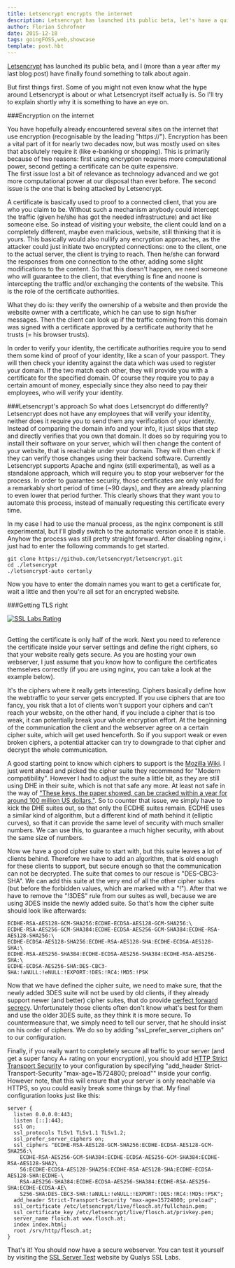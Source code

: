 ```yaml
---
title: Letsencrypt encrypts the internet
description: Letsencrypt has launched its public beta, let's have a quick look at it
author: Florian Schrofner
date: 2015-12-18
tags: goingFOSS,web,showcase
template: post.hbt
---
```


[Letsencrypt](https://letsencrypt.org/) has launched its public beta, and I (more than a year after my last blog post) have finally found something to talk about again. 

But first things first. Some of you might not even know what the hype around Letsencrypt is about or what Letsencrypt itself actually is. So I'll try to explain shortly why it is something to have an eye on.

###Encryption on the internet

You have hopefully already encountered several sites on the internet that use encryption (recognisable by the leading "https://"). Encryption has been a vital part of it for nearly two decades now, but was mostly used on sites that absolutely require it (like e-banking or shopping). This is primarily because of two reasons: first using encryption requires more computational power, second getting a certificate can be quite expensive.  
The first issue lost a bit of relevance as technology advanced and we got more computational power at our disposal than ever before. The second issue is the one that is being attacked by Letsencrypt.

A certificate is basically used to proof to a connected client, that you are who you claim to be. Without such a mechanism anybody could intercept the traffic (given he/she has got the needed infrastructure) and act like someone else. So instead of visiting your website, the client could land on a completely different, maybe even malicious, website, still thinking that it is yours. This basically would also nullify any encryption approaches, as the attacker could just initiate two encrypted connections: one to the client, one to the actual server, the client is trying to reach. Then he/she can forward the responses from one connection to the other, adding some slight modifications to the content.
So that this doesn't happen, we need someone who will guarantee to the client, that everything is fine and noone is intercepting the traffic and/or exchanging the contents of the website.
This is the role of the certificate authorities.

What they do is: they verify the ownership of a website and then provide the website owner with a certificate, which he can use to sign his/her messages. Then the client can look up if the traffic coming from this domain was signed with a certificate approved by a certificate authority that he trusts (= his browser trusts).

In order to verify your identity, the certificate authorities require you to send them some kind of proof of your identity, like a scan of your passport. They will then check your identity against the data which was used to register your domain. If the two match each other, they will provide you with a certificate for the specified domain. Of course they require you to pay a certain amount of money, especially since they also need to pay their employees, who will verify your identity.

###Letsencrypt's approach
So what does Letsencrypt do differently?
Letsencrypt does not have any employees that will verify your identity, neither does it require you to send them any verification of your identity. Instead of comparing the domain info and your info, it just skips that step and directly verifies that you own that domain. It does so by requiring you to install their software on your server, which will then change the content of your website, that is reachable under your domain. They will then check if they can verify those changes using their backend software. Currently Letsencrypt supports Apache and nginx (still experimental), as well as a standalone approach, which will require you to stop your webserver for the process. In order to guarantee security, those certificates are only valid for a remarkably short period of time (~90 days), and they are already planning to even lower that period further. This clearly shows that they want you to automate this process, instead of manually requesting this certificate every time.

In my case I had to use the manual process, as the nginx component is still experimental, but I'll gladly switch to the automatic version once it is stable. Anyhow the process was still pretty straight forward. After disabling nginx, i just had to enter the following commands to get started.

<pre><code class="language-bash">git clone https://github.com/letsencrypt/letsencrypt.git
cd ./letsencrypt
./letsencrypt-auto certonly</pre></code>

Now you have to enter the domain names you want to get a certificate for, wait a little and then you're all set for an encrypted website.

###Getting TLS right
<div id="pictures">
    <a href="/images/blog/2015/12/ssl_rating.png" title="SSL Labs Rating">
        <img src="/images/blog/2015/12/ssl_rating_thumb.png" alt="SSL Labs Rating">
    </a>
</div>
<br/>

Getting the certificate is only half of the work. Next you need to reference the certificate inside your server settings and define the right ciphers, so that your website really gets secure. As you are hosting your own webserver, I just assume that you know how to configure the certificates themselves correctly (if you are using nginx, you can take a look at the example below).

It's the ciphers where it really gets interesting. Ciphers basically define how the webtraffic to your server gets encrypted. If you use ciphers that are too fancy, you risk that a lot of clients won't support your ciphers and can't reach your website, on the other hand, if you include a cipher that is too weak, it can potentially break your whole encryption effort. At the beginning of the communication the client and the webserver agree on a certain cipher suite, which will get used henceforth. So if you support weak or even broken ciphers, a potential attacker can try to downgrade to that cipher and decrypt the whole communication.

A good starting point to know which ciphers to support is the [Mozilla Wiki](https://wiki.mozilla.org/Security/Server_Side_TLS). I just went ahead and picked the cipher suite they recommend for "Modern compatibility". However I had to adjust the suite a little bit, as they are still using <span data-tooltip class="has-tip" title="Diffie-Hellman key exchange">DHE</span> in their suite, which is not that safe any more. At least not safe in the way of ["These keys, the paper showed, can be cracked within a year for around 100 million US dollars."](http://arstechnica.com/security/2015/11/op-ed-how-did-they-break-diffie-hellman/). So to counter that issue, we simply have to kick the DHE suites out, so that only the <span data-tooltip class="has-tip" title="Elliptic Curve Diffie-Hellman key exchange">ECDHE</span> suites remain. ECDHE uses a similar kind of algorithm, but a different kind of math behind it (elliptic curves), so that it can provide the same level of security with much smaller numbers. We can use this, to guarantee a much higher security, with about the same size of numbers.

Now we have a good cipher suite to start with, but this suite leaves a lot of clients behind. Therefore we have to add an algorithm, that is old enough for these clients to support, but secure enough so that the communication can not be decrypted. The suite that comes to our rescue is "DES-CBC3-SHA". We can add this suite at the very end of all the other cipher suites (but before the forbidden values, which are marked with a "!"). After that we have to remove the "!3DES" rule from our suites as well, because we are using 3DES inside the newly added suite. So that's how the cipher suite should look like afterwards:

<pre><code class="language-markup">ECDHE-RSA-AES128-GCM-SHA256:ECDHE-ECDSA-AES128-GCM-SHA256:\
ECDHE-RSA-AES256-GCM-SHA384:ECDHE-ECDSA-AES256-GCM-SHA384:ECDHE-RSA-AES128-SHA256:\
ECDHE-ECDSA-AES128-SHA256:ECDHE-RSA-AES128-SHA:ECDHE-ECDSA-AES128-SHA:\
ECDHE-RSA-AES256-SHA384:ECDHE-ECDSA-AES256-SHA384:ECDHE-RSA-AES256-SHA:\
ECDHE-ECDSA-AES256-SHA:DES-CBC3-SHA:!aNULL:!eNULL:!EXPORT:!DES:!RC4:!MD5:!PSK
</pre></code>

Now that we have defined the cipher suite, we need to make sure, that the newly added 3DES suite will not be used by old clients, if they already support newer (and better) cipher suites, that do provide [perfect forward secrecy](https://en.wikipedia.org/wiki/Forward_secrecy). Unfortunately those clients often don't know what's best for them and use the older 3DES suite, as they think it is more secure. To countermeasure that, we simply need to tell our server, that he should insist on his order of ciphers. We do so by adding "ssl_prefer_server_ciphers on" to our configuration.

Finally, if you really want to completely secure all traffic to your server (and get a super fancy A+ rating on your encryption), you should add [HTTP Strict Transport Security](https://en.wikipedia.org/wiki/HTTP_Strict_Transport_Security) to your configuration by specifying "add_header Strict-Transport-Security "max-age=15724800; preload"" inside your config. However note, that this will ensure that your server is only reachable via HTTPS, so you could easily break some things by that. My final configuration looks just like this:

<pre><code class="language-nginx">server {
  listen 0.0.0.0:443;
  listen [::]:443;
  ssl on;
  ssl_protocols TLSv1 TLSv1.1 TLSv1.2;
  ssl_prefer_server_ciphers on;
  ssl_ciphers "ECDHE-RSA-AES128-GCM-SHA256:ECDHE-ECDSA-AES128-GCM-SHA256:\
    ECDHE-RSA-AES256-GCM-SHA384:ECDHE-ECDSA-AES256-GCM-SHA384:ECDHE-RSA-AES128-SHA2\
    56:ECDHE-ECDSA-AES128-SHA256:ECDHE-RSA-AES128-SHA:ECDHE-ECDSA-AES128-SHA:ECDHE-\
    RSA-AES256-SHA384:ECDHE-ECDSA-AES256-SHA384:ECDHE-RSA-AES256-SHA:ECDHE-ECDSA-AE\
    S256-SHA:DES-CBC3-SHA:!aNULL:!eNULL:!EXPORT:!DES:!RC4:!MD5:!PSK";
  add_header Strict-Transport-Security "max-age=15724800; preload";
  ssl_certificate /etc/letsencrypt/live/flosch.at/fullchain.pem;
  ssl_certificate_key /etc/letsencrypt/live/flosch.at/privkey.pem;
  server_name flosch.at www.flosch.at;
  index index.html;
  root /srv/http/flosch.at;
}</pre></code>

That's it! You should now have a secure webserver. You can test it yourself by visiting the [SSL Server Test](https://www.ssllabs.com/ssltest/) website by Qualys SSL Labs.